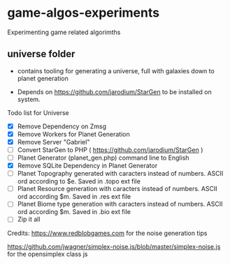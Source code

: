 # game-algos-experiments
Experimenting game related algorimths

## universe folder
- contains tooling for generating a universe, full with galaxies down to planet generation

- Depends on <https://github.com/jarodium/StarGen> to be installed on system.


Todo list for Universe
- [x] Remove Dependency on Zmsg
- [x] Remove Workers for Planet Generation
- [x] Remove Server "Gabriel"
- [ ] Convert StarGen to PHP ( https://github.com/jarodium/StarGen )
- [ ] Planet Generator (planet_gen.php) command line to English
- [x] Remove SQLite Dependency in Planet Generator
- [ ] Planet Topography generated with caracters instead of numbers. ASCII ord according to $e. Saved in .topo ext file
- [ ] Planet Resource generation with caracters instead of numbers. ASCII ord according $m. Saved in .res ext file
- [ ] Planet Biome type generation with caracters instead of numbers. ASCII ord according $m. Saved in .bio ext file
- [ ] Zip it all

Credits:
<https://www.redblobgames.com> for the noise generation tips

<https://github.com/jwagner/simplex-noise.js/blob/master/simplex-noise.js> for the opensimplex class js

